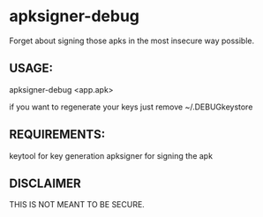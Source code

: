 # apksigner-debug
Forget about signing those apks in the most insecure way possible.

## USAGE:
apksigner-debug <app.apk>

if you want to regenerate your keys just remove ~/.DEBUGkeystore


## REQUIREMENTS:

keytool for key generation
apksigner for signing the apk


## DISCLAIMER

THIS IS NOT MEANT TO BE SECURE.
